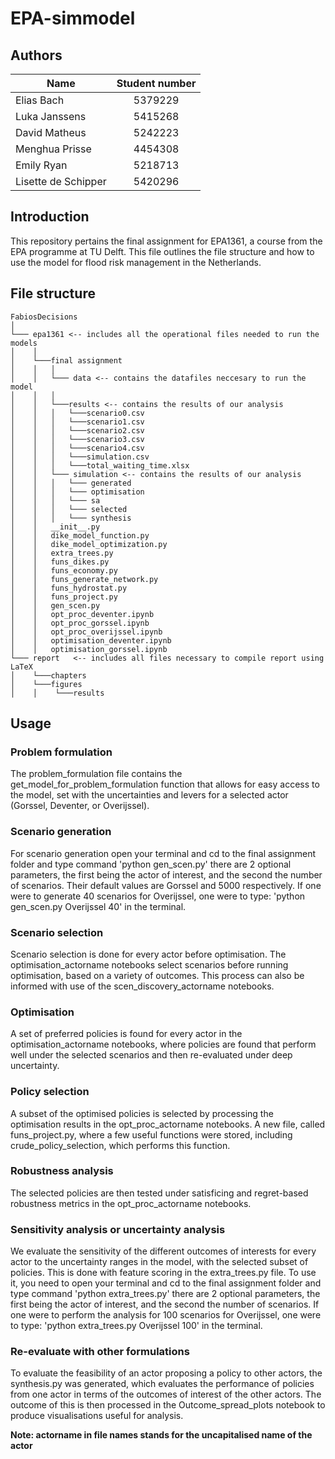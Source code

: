 # EPA-simmodel

## Authors
| Name                | Student number| 
| ------------------- |:-------------:|
| Elias Bach          | 5379229       |
| Luka Janssens       | 5415268       |
| David Matheus       | 5242223       |
| Menghua Prisse      | 4454308       |
| Emily Ryan          | 5218713       |
| Lisette de Schipper | 5420296       |

## Introduction

This repository pertains the final assignment for EPA1361, a course from the EPA programme at TU Delft. This file outlines the file structure and how to use the model for flood risk management in the Netherlands.


## File structure

```
FabiosDecisions
│
└─── epa1361 <-- includes all the operational files needed to run the models
│    │
│    └───final assignment 
│    │   │ 
│    │   └─── data <-- contains the datafiles neccesary to run the model
│    │   │
│    │   └───results <-- contains the results of our analysis
│    │   │   └───scenario0.csv
│    │   │   └───scenario1.csv
│    │   │   └───scenario2.csv
│    │   │   └───scenario3.csv
│    │   │   └───scenario4.csv
│    │   │   └───simulation.csv
│    │   │   └───total_waiting_time.xlsx
│    │   └─── simulation <-- contains the results of our analysis
│    │   │   └─── generated
│    │   │   └─── optimisation
│    │   │   └─── sa
│    │   │   └─── selected
│    │   │   └─── synthesis
│    │   __init__.py
│    │   dike_model_function.py
│    │   dike_model_optimization.py
│    │   extra_trees.py
│    │   funs_dikes.py
│    │   funs_economy.py
│    │   funs_generate_network.py
│    │   funs_hydrostat.py
│    │   funs_project.py
│    │   gen_scen.py
│    │   opt_proc_deventer.ipynb
│    │   opt_proc_gorssel.ipynb
│    │   opt_proc_overijssel.ipynb
│    │   optimisation_deventer.ipynb
│    │   optimisation_gorssel.ipynb
└─── report   <-- includes all files necessary to compile report using LaTeX
│    └───chapters
│    └───figures
│    │    └───results
```

## Usage

### Problem formulation

The problem_formulation file contains the get_model_for_problem_formulation function that allows for easy access to the model, set with the uncertainties and levers for a selected actor (Gorssel, Deventer, or Overijssel).

### Scenario generation

For scenario generation open your terminal and cd to the final assignment folder
and type command 'python gen_scen.py' there are 2 optional parameters, the first being the actor of interest, and the
second the number of scenarios. Their default values are Gorssel and 5000 respectively.
If one were to generate 40 scenarios for Overijssel, one were to type: 'python gen_scen.py Overijssel 40' in the
terminal.

### Scenario selection

Scenario selection is done for every actor before optimisation. The optimisation_actorname notebooks select scenarios before running optimisation, based on a variety of outcomes. This process can also be informed with use of the scen_discovery_actorname notebooks.

### Optimisation

A set of preferred policies is found for every actor in the optimisation_actorname notebooks, where policies are found that perform well under the selected scenarios and then re-evaluated under deep uncertainty.

### Policy selection

A subset of the optimised policies is selected by processing the optimisation results in the opt_proc_actorname notebooks. A new file, called funs_project.py, where a few useful functions were stored, including crude_policy_selection, which performs this function. 

### Robustness analysis

The selected policies are then tested under satisficing and regret-based robustness metrics in the opt_proc_actorname notebooks. 

### Sensitivity analysis or uncertainty analysis

We evaluate the sensitivity of the different outcomes of interests for every actor to the uncertainty ranges in the model, with the selected subset of policies. This is done with feature scoring in the extra_trees.py file. To use it, you need to  open your terminal and cd to the final assignment folder and type command 'python extra_trees.py' there are 2 optional parameters, the first being the actor of interest, and the second the number of scenarios. If one were to perform the analysis for 100 scenarios for Overijssel, one were to type: 'python extra_trees.py Overijssel 100' in the terminal.

### Re-evaluate with other formulations

To evaluate the feasibility of an actor proposing a policy to other actors, the synthesis.py was generated, which evaluates the performance of policies from one actor in terms of the outcomes of interest of the other actors. The outcome of this is then processed in the Outcome_spread_plots notebook to produce visualisations useful for analysis.

**Note: actorname in file names stands for the uncapitalised name of the actor**

